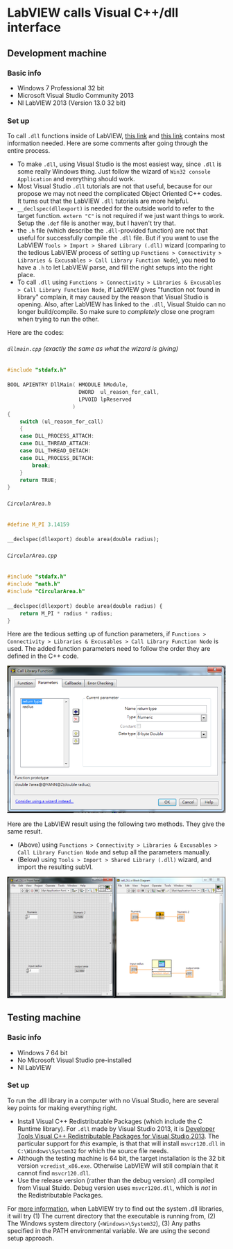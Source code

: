 # LabVIEW calls Visual C++/dll interface

## Development machine

### Basic info

- Windows 7 Professional 32 bit
- Microsoft Visual Studio Community 2013
- NI LabVIEW 2013 (Version 13.0 32 bit)

### Set up

To call ``.dll`` functions inside of LabVIEW, [this link](http://www.ni.com/white-paper/3056/en/) and [this link](http://www.ni.com/white-paper/4877/en/) contains most information needed. Here are some comments after going through the entire process.

- To make ``.dll``, using Visual Studio is the most easiest way, since ``.dll`` is some really Windows thing. Just follow the wizard of ``Win32 console Application`` and everything should work.
- Most Visual Studio ``.dll`` tutorials are not that useful, because for our propose we may not need the complicated Object Oriented C++ codes. It turns out that the LabVIEW ``.dll`` tutorials are more helpful.
- ``__declspec(dllexport)`` is needed for the outside world to refer to the target function. ``extern "C"`` is not required if we just want things to work. Setup the ``.def`` file is another way, but I haven't try that.
- the ``.h`` file (which describe the ``.dll``-provided function) are not that useful for successfully compile the ``.dll`` file. But if you want to use the LabVIEW ``Tools > Import > Shared Library (.dll)`` wizard (comparing to the tedious LabVIEW process of setting up ``Functions > Connectivity > Libraries & Excusables > Call Library Function Node``), you need to have a ``.h`` to let LabVIEW parse, and fill the right setups into the right place.
- To call ``.dll`` using ``Functions > Connectivity > Libraries & Excusables > Call Library Function Node``, if LabVIEW gives "function not found in library" complain, it may caused by the reason that Visual Studio is opening. Also, after LabVIEW has linked to the ``.dll``, Visual Stuido can no longer build/compile. So make sure to *completely* close one program when trying to run the other.

Here are the codes:

###### ``dllmain.cpp`` (exactly the same as what the wizard is giving)

```cpp
#include "stdafx.h"

BOOL APIENTRY DllMain( HMODULE hModule,
                       DWORD  ul_reason_for_call,
                       LPVOID lpReserved
					 )
{
	switch (ul_reason_for_call)
	{
	case DLL_PROCESS_ATTACH:
	case DLL_THREAD_ATTACH:
	case DLL_THREAD_DETACH:
	case DLL_PROCESS_DETACH:
		break;
	}
	return TRUE;
}
```

###### ``CircularArea.h``

```cpp
#define M_PI 3.14159

__declspec(dllexport) double area(double radius);
```

###### ``CircularArea.cpp``

```cpp
#include "stdafx.h"
#include "math.h"
#include "CircularArea.h"

__declspec(dllexport) double area(double radius) {
	return M_PI * radius * radius;
}
```

Here are the tedious setting up of function parameters, if ``Functions > Connectivity > Libraries & Excusables > Call Library Function Node`` is used. The added function parameters need to follow the order they are defined in the C++ code.

![LabVIEW setting](images/setup-dll-function.png "")

Here are the LabVIEW result using the following two methods. They give the same result.

- (Above) using ``Functions > Connectivity > Libraries & Excusables > Call Library Function Node`` and setup all the parameters manually.
- (Below) using  ``Tools > Import > Shared Library (.dll)`` wizard, and import the resulting subVI.

![LabVIEW call dll](images/call_dll.png "")

## Testing machine

### Basic info

- Windows 7 64 bit
- No Microsoft Visual Studio pre-installed
- NI LabVIEW

### Set up

To run the .dll library in a computer with no Visual Studio, here are several key points for making everything right.

- Install Visual C++ Redistributable Packages (which include the C Runtime library). For ``.dll`` made by Visual Studio 2013, it is [Developer Tools Visual C++ Redistributable Packages for Visual Studio 2013](http://www.microsoft.com/en-us/download/details.aspx?id=40784). The particular support for *this* example, is that that will install ``msvcr120.dll`` in ``C:\Windows\System32`` for which the source file needs.
- Although the testing machine is 64 bit, the target installation is the 32 bit version ``vcredist_x86.exe``. Otherwise LabVIEW will still complain that it cannot find ``msvcr120.dll``.
- Use the release version (rather than the debug version) .dll compiled from Visual Stuido. Debug version uses ``msvcr120d.dll``, which is *not* in the Redistributable Packages.

For [more information](http://digital.ni.com/public.nsf/allkb/862567530005F09C862565C50068363D), when LabVIEW try to find out the system .dll libraries, it will try (1) The current directory that the executable is running from, (2) The Windows system directory (``<Windows>\System32``), (3) Any paths specified in the PATH environmental variable. We are using the second setup approach.